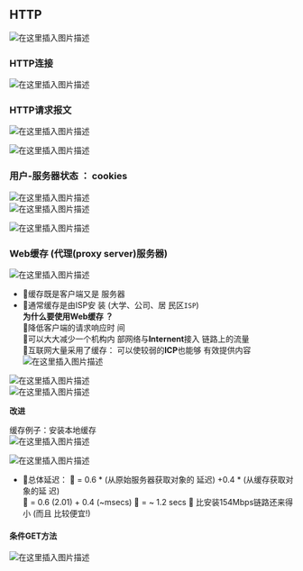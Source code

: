 ## HTTP

![在这里插入图片描述](https://img-blog.csdnimg.cn/86eef70b85c4470da75ce8907eb7a1e8.png)



### HTTP连接

![在这里插入图片描述](https://img-blog.csdnimg.cn/7eb3464130ad4051bce9fd04fe77d109.png)

### HTTP请求报文

![在这里插入图片描述](https://img-blog.csdnimg.cn/6cf0ad4352134c679936a4f76f53ab66.png)

![在这里插入图片描述](https://img-blog.csdnimg.cn/f18f82711bfd4ed7ba29e7a8f5939669.png)

### 用户-服务器状态 ： cookies

![在这里插入图片描述](https://img-blog.csdnimg.cn/da6a29404caa49b693432d990bf549cf.png)  
![在这里插入图片描述](https://img-blog.csdnimg.cn/06ea0f4af6b64bae8342779d3aa95ee9.png)

![在这里插入图片描述](https://img-blog.csdnimg.cn/f8fdb7b6593b4521825e0b6ec5ca2a41.png)

### Web缓存 (代理(proxy server)服务器)

![在这里插入图片描述](https://img-blog.csdnimg.cn/8b80b7fdf9c94a9a9c19417f4aaa2686.png)

-   缓存既是客户端又是 服务器
-   通常缓存是由ISP安 装 (大学、公司、居 民区`ISP`)  
    **为什么要使用Web缓存 ？**  
    降低客户端的请求响应时 间  
    可以大大减少一个机构内 部网络与**Internent**接入 链路上的流量  
    互联网大量采用了缓存： 可以使较弱的**ICP**也能够 有效提供内容  
    ![在这里插入图片描述](https://img-blog.csdnimg.cn/a3af50d43a7140febec258f96eb10a96.png)

![在这里插入图片描述](https://img-blog.csdnimg.cn/bbce430c403f4161a9e3c4d86e95fee0.png)  
![在这里插入图片描述](https://img-blog.csdnimg.cn/cc0009b2da744b5794406a963fe38e26.png)

**改进**

缓存例子：安装本地缓存  
![在这里插入图片描述](https://img-blog.csdnimg.cn/7da6ed917ebf46409c5955ff95f76500.png)

![在这里插入图片描述](https://img-blog.csdnimg.cn/416cf03b5fab409eb76aaa403b30075e.png)

-   总体延迟：  = 0.6 \* (从原始服务器获取对象的 延迟) +0.4 \* (从缓存获取对象的延 迟)  
     = 0.6 (2.01) + 0.4 (~msecs)  = ~ 1.2 secs  比安装154Mbps链路还来得小 (而且 比较便宜!)

#### 条件GET方法

![在这里插入图片描述](https://img-blog.csdnimg.cn/f4923bbd588848319769b8639445dd71.png)